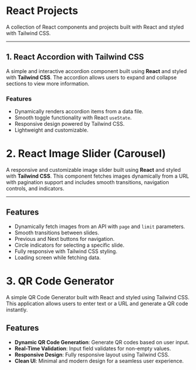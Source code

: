 # React Projects

A collection of React components and projects built with React and styled with Tailwind CSS.

---

## 1. React Accordion with Tailwind CSS

A simple and interactive accordion component built using **React** and styled with **Tailwind CSS**. The accordion allows users to expand and collapse sections to view more information.

### Features

- Dynamically renders accordion items from a data file.
- Smooth toggle functionality with React `useState`.
- Responsive design powered by Tailwind CSS.
- Lightweight and customizable.

# 2. React Image Slider (Carousel)

A responsive and customizable image slider built using **React** and styled with **Tailwind CSS**. This component fetches images dynamically from a URL with pagination support and includes smooth transitions, navigation controls, and indicators.

---

## Features

- Dynamically fetch images from an API with `page` and `limit` parameters.
- Smooth transitions between slides.
- Previous and Next buttons for navigation.
- Circle indicators for selecting a specific slide.
- Fully responsive with Tailwind CSS styling.
- Loading screen while fetching data.

# 3. QR Code Generator

A simple QR Code Generator built with React and styled using Tailwind CSS. This application allows users to enter text or a URL and generate a QR code instantly.

## Features

- **Dynamic QR Code Generation**: Generate QR codes based on user input.
- **Real-Time Validation**: Input field validates for non-empty values.
- **Responsive Design**: Fully responsive layout using Tailwind CSS.
- **Clean UI**: Minimal and modern design for a seamless user experience.

